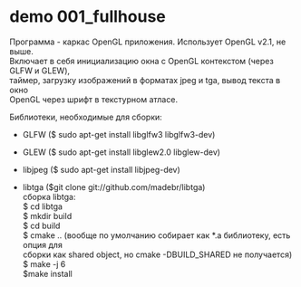 # demo 001_fullhouse
Программа - каркас OpenGL приложения. Использует OpenGL v2.1, не выше.      
Включает в себя инициализацию окна с OpenGL контекстом (через GLFW и GLEW),     
таймер, загрузку изображений в форматах jpeg и tga, вывод текста в окно   
OpenGL через шрифт в текстурном атласе.   
    
Библиотеки, необходимые для сборки:    
- GLFW ($ sudo apt-get install libglfw3 libglfw3-dev)   
- GLEW ($ sudo apt-get install libglew2.0 libglew-dev)    
- libjpeg ($ sudo apt-get install libjpeg-dev)

- libtga ($git clone git://github.com/madebr/libtga)    
  сборка libtga:    
  $ cd libtga   
  $ mkdir build   
  $ cd build    
  $ cmake .. (вообще по умолчанию собирает как *.a библиотеку, есть опция для   
  сборки как shared object, но cmake -DBUILD_SHARED не получается)    
  $ make -j 6   
  $make install   